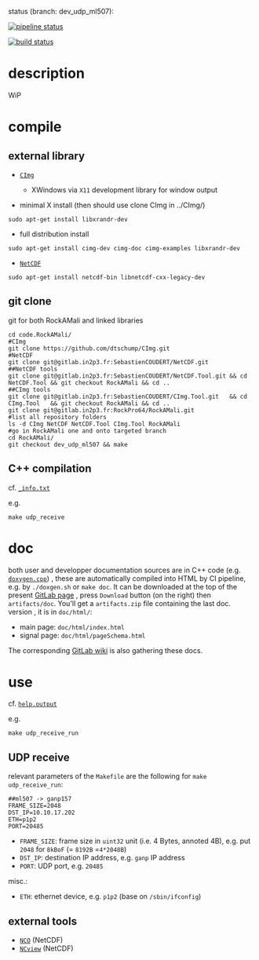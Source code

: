 status (branch: dev_udp_ml507):

[![pipeline status](https://gitlab.in2p3.fr/RockPro64/RockAMali/badges/dev_udp_ml507/pipeline.svg)](https://gitlab.in2p3.fr/RockPro64/RockAMali/commits/dev_udp_ml507)


[![build status](https://gitlab.in2p3.fr/RockPro64/RockAMali/badges/dev_udp_ml507/build.svg)](https://gitlab.in2p3.fr/RockPro64/RockAMali/commits/dev_udp_ml507)


# description

WiP

# compile

## external library

- [`CImg`](http://www.cimg.eu/)
     - XWindows via `X11` development library for window output

- minimal X install (then should use clone CImg in ../CImg/)

~~~ { .bash }
sudo apt-get install libxrandr-dev
~~~

- full distribution install

~~~ { .bash }
sudo apt-get install cimg-dev cimg-doc cimg-examples libxrandr-dev
~~~

- [`NetCDF`](http://unidata.github.io/netcdf-cxx4/)

~~~ { .bash }
sudo apt-get install netcdf-bin libnetcdf-cxx-legacy-dev
~~~

## git clone

git for both RockAMali and linked libraries

~~~ { .bash }
cd code.RockAMali/
#CImg
git clone https://github.com/dtschump/CImg.git
#NetCDF
git clone git@gitlab.in2p3.fr:SebastienCOUDERT/NetCDF.git
##NetCDF tools
git clone git@gitlab.in2p3.fr:SebastienCOUDERT/NetCDF.Tool.git && cd NetCDF.Tool && git checkout RockAMali && cd ..
##CImg tools
git clone git@gitlab.in2p3.fr:SebastienCOUDERT/CImg.Tool.git   && cd CImg.Tool   && git checkout RockAMali && cd ..
git clone git@gitlab.in2p3.fr:RockPro64/RockAMali.git
#list all repository folders
ls -d CImg NetCDF NetCDF.Tool CImg.Tool RockAMali
#go in RockAMali one and onto targeted branch
cd RockAMali/
git checkout dev_udp_ml507 && make
~~~

## C++ compilation

cf. [`_info.txt`](_info.txt)

e.g.

~~~ { .bash }
make udp_receive
~~~

# doc

both user and developper documentation sources are in C++ code (e.g. [`doxygen.cpp`](doxygen.cpp))
, these are automatically compiled into HTML by CI pipeline, e.g. by `./doxgen.sh` or `make doc`.
It can be downloaded at the top of the present [GitLab page](https://gitlab.in2p3.fr/RockPro64/RockAMali/-/tree/dev_udp_ml507)
, press `Download` button (on the right) then `artifacts/doc`.
You'll get a `artifacts.zip` file containing the last doc. version
, it is in `doc/html/`:

- main   page: `doc/html/index.html`
- signal page: `doc/html/pageSchema.html`

The corresponding [GitLab wiki](https://gitlab.in2p3.fr/RockPro64/RockAMali/-/wikis/home)
 is also gathering these docs.

# use

cf. [`help.output`](udp_receive_help.output)

e.g.

~~~ { .bash }
make udp_receive_run
~~~

## UDP receive

relevant parameters of the `Makefile` are the following for `make udp_receive_run`:

~~~ { .bash }
##ml507 -> ganp157
FRAME_SIZE=2048
DST_IP=10.10.17.202
ETH=p1p2
PORT=20485
~~~

- `FRAME_SIZE`: frame size in `uint32` unit (i.e. 4 Bytes, annoted 4B), e.g. put `2048` for `8kBoF` (= `8192B` =`4*2048B`)
- `DST_IP`: destination IP address, e.g. `ganp` IP address
- `PORT`: UDP port, e.g. `20485`

misc.:

- `ETH`: ethernet device, e.g. `p1p2` (base on `/sbin/ifconfig`)

## external tools

- [`NCO`](https://www.unidata.ucar.edu/software/netcdf/docs/index.html) (NetCDF)
- [`NCview`](http://meteora.ucsd.edu/~pierce/ncview_home_page.html) (NetCDF)

